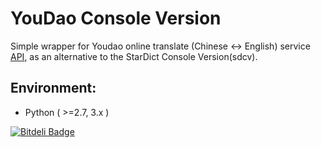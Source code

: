 # YouDao Console Version

Simple wrapper for Youdao online translate (Chinese <-> English) service [API](http://fanyi.youdao.com/openapi?path=data-mode), as an alternative to the StarDict Console Version(sdcv).

## Environment:
 * Python ( >=2.7, 3.x ) 

[![Bitdeli Badge](https://d2weczhvl823v0.cloudfront.net/felixonmars/ydcv/trend.png)](https://bitdeli.com/free "Bitdeli Badge")

